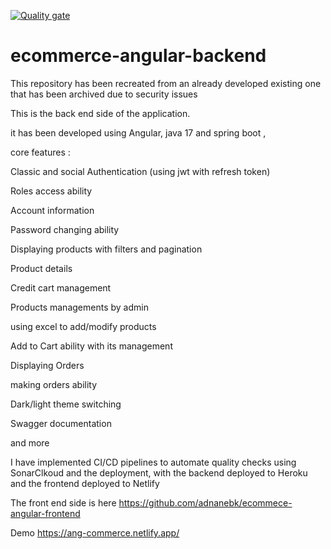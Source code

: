 [![Quality gate](https://sonarcloud.io/api/project_badges/quality_gate?project=adnanebk_ecommerce-angular-backend)](https://sonarcloud.io/summary/new_code?id=adnanebk_ecommerce-angular-backend)

# ecommerce-angular-backend

This repository has been recreated from an already developed existing one that has been archived due to security issues


This is the back end side of the application.

it has been developed using Angular, java 17 and spring boot  ,

core features :

Classic and social Authentication (using jwt with refresh token)

Roles access ability

Account information

Password changing ability

Displaying products with filters and pagination

Product details

Credit cart management

Products managements by admin

using excel to add/modify products

Add to Cart ability with its management

Displaying Orders

making orders ability

Dark/light theme switching

Swagger documentation

and more

I have implemented CI/CD pipelines to automate quality checks using SonarClkoud and the deployment, with the backend deployed to Heroku and the frontend deployed to Netlify

The front end side is here https://github.com/adnanebk/ecommece-angular-frontend

Demo https://ang-commerce.netlify.app/
